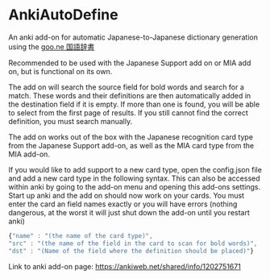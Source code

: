 # AnkiAutoDefine

An anki add-on for automatic Japanese-to-Japanese dictionary generation using the [goo.ne 国語辞書](https://dictionary.goo.ne.jp/jn/)

Recommended to be used with the Japanese Support add on or MIA add on, but is functional on its own.

The add on will search the source field for bold words and search for a match.
These words and their definitions are then automatically added in the destination field if it is empty.
If more than one is found, you will be able to select from the first page of results.
If you still cannot find the correct definition, you must search manually.

The add on works out of the box with the Japanese recognition card type from the Japanese Support add-on, as well as the MIA card type from the MIA add-on.

If you would like to add support to a new card type, open the config.json file and add a new card type in the following syntax. 
This can also be accessed within anki by going to the add-on menu and opening this add-ons settings. Start up anki and the add on should now work on your cards. You must enter the card an field names exactly or you will have errors (nothing dangerous, at the worst it will just shut down the add-on until you restart anki)

```javascript
{"name" : "(the name of the card type)",
"src" : "(the name of the field in the card to scan for bold words)",
"dst" : "(Name of the field where the definition should be placed)"}
```

Link to anki add-on page: https://ankiweb.net/shared/info/1202751671
